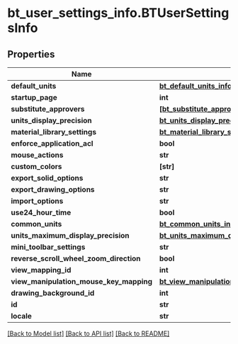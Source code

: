 # bt_user_settings_info.BTUserSettingsInfo

## Properties
Name | Type | Description | Notes
------------ | ------------- | ------------- | -------------
**default_units** | [**bt_default_units_info.BTDefaultUnitsInfo**](BTDefaultUnitsInfo.md) |  | [optional] 
**startup_page** | **int** |  | [optional] 
**substitute_approvers** | [**[bt_substitute_approver_info.BTSubstituteApproverInfo]**](BTSubstituteApproverInfo.md) |  | [optional] 
**units_display_precision** | [**bt_units_display_precision.BTUnitsDisplayPrecision**](BTUnitsDisplayPrecision.md) |  | [optional] 
**material_library_settings** | [**bt_material_library_settings_info.BTMaterialLibrarySettingsInfo**](BTMaterialLibrarySettingsInfo.md) |  | [optional] 
**enforce_application_acl** | **bool** |  | [optional] 
**mouse_actions** | **str** |  | [optional] 
**custom_colors** | **[str]** |  | [optional] 
**export_solid_options** | **str** |  | [optional] 
**export_drawing_options** | **str** |  | [optional] 
**import_options** | **str** |  | [optional] 
**use24_hour_time** | **bool** |  | [optional] 
**common_units** | [**bt_common_units_info.BTCommonUnitsInfo**](BTCommonUnitsInfo.md) |  | [optional] 
**units_maximum_display_precision** | [**bt_units_maximum_display_precision_info.BTUnitsMaximumDisplayPrecisionInfo**](BTUnitsMaximumDisplayPrecisionInfo.md) |  | [optional] 
**mini_toolbar_settings** | **str** |  | [optional] 
**reverse_scroll_wheel_zoom_direction** | **bool** |  | [optional] 
**view_mapping_id** | **int** |  | [optional] 
**view_manipulation_mouse_key_mapping** | [**bt_view_manipulation_mouse_key_mapping_info.BTViewManipulationMouseKeyMappingInfo**](BTViewManipulationMouseKeyMappingInfo.md) |  | [optional] 
**drawing_background_id** | **int** |  | [optional] 
**id** | **str** |  | [optional] 
**locale** | **str** |  | [optional] 

[[Back to Model list]](../README.md#documentation-for-models) [[Back to API list]](../README.md#documentation-for-api-endpoints) [[Back to README]](../README.md)


